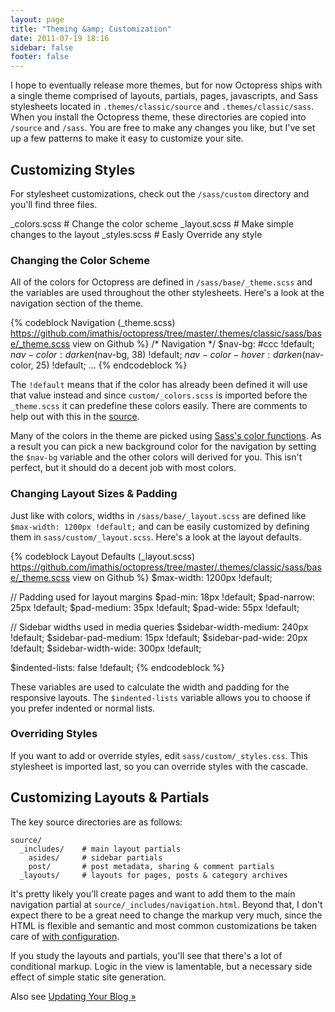 ```yaml
---
layout: page
title: "Theming &amp; Customization"
date: 2011-07-19 18:16
sidebar: false
footer: false
---
```


I hope to eventually release more themes, but for now Octopress ships with a single theme comprised of layouts, partials, pages, javascripts, and
Sass stylesheets located in `.themes/classic/source` and `.themes/classic/sass`.
When you install the Octopress theme, these directories are copied into `/source` and `/sass`. You are free to make any changes you like,
but I've set up a few patterns to make it easy to customize your site.

## Customizing Styles

For stylesheet customizations, check out the  `/sass/custom` directory and you'll find three files.

   _colors.scss     # Change the color scheme
   _layout.scss     # Make simple changes to the layout
   _styles.scss     # Easly Override any style

### Changing the Color Scheme

All of the colors for Octopress are defined in `/sass/base/_theme.scss` and the variables are used throughout the other stylesheets. Here's
a look at the navigation section of the theme.

{% codeblock Navigation (_theme.scss) https://github.com/imathis/octopress/tree/master/.themes/classic/sass/base/_theme.scss view on Github %}
/* Navigation */
$nav-bg: #ccc !default;
$nav-color: darken($nav-bg, 38) !default;
$nav-color-hover: darken($nav-color, 25) !default;
...
{% endcodeblock %}

The `!default` means that if the color has already been defined it will use that value instead and since `custom/_colors.scss`
is imported before the `_theme.scss` it can predefine these colors easily. There are comments to help out with this in the
[source](https://github.com/imathis/octopress/tree/master/.themes/classic/sass/custom/_colors.scss).

Many of the colors in the theme are picked using [Sass's color functions](http://sass-lang.com/docs/yardoc/Sass/Script/Functions.html).
As a result you can pick a new background color for the navigation by setting the `$nav-bg` variable
and the other colors will derived for you. This isn't perfect, but it should do a decent job with most colors.

### Changing Layout Sizes & Padding

Just like with colors, widths in `/sass/base/_layout.scss` are defined like `$max-width: 1200px !default;` and can be easily customized
by defining them in `sass/custom/_layout.scss`. Here's a look at the layout defaults.

{% codeblock Layout Defaults (_layout.scss) https://github.com/imathis/octopress/tree/master/.themes/classic/sass/base/_theme.scss view on Github %}
$max-width: 1200px !default;

// Padding used for layout margins
$pad-min: 18px !default;
$pad-narrow: 25px !default;
$pad-medium: 35px !default;
$pad-wide: 55px !default;

// Sidebar widths used in media queries
$sidebar-width-medium: 240px !default;
$sidebar-pad-medium: 15px !default;
$sidebar-pad-wide: 20px !default;
$sidebar-width-wide: 300px !default;

$indented-lists: false !default;
{% endcodeblock %}

These variables are used to calculate the width and padding for the responsive layouts. The `$indented-lists` variable allows you to
choose if you prefer indented or normal lists.

### Overriding Styles
If you want to add or override styles, edit `sass/custom/_styles.css`. This stylesheet is imported last, so you can override styles with the cascade.

## Customizing Layouts & Partials
The key source directories are as follows:

    source/
      _includes/    # main layout partials
        asides/     # sidebar partials
        post/       # post metadata, sharing & comment partials
      _layouts/     # layouts for pages, posts & category archives

It's pretty likely you'll create pages and want to add them to the main navigation partial at `source/_includes/navigation.html`.
Beyond that, I don't expect there to be a great need to change the markup very much, since the HTML is flexible and semantic and most common
customizations be taken care of [with configuration](/docs/configuring).

If you study the layouts and partials, you'll see that there's a lot of conditional markup. Logic in the view is lamentable, but a necessary
side effect of simple static site generation.

Also see [Updating Your Blog &raquo;](/docs/updating)
